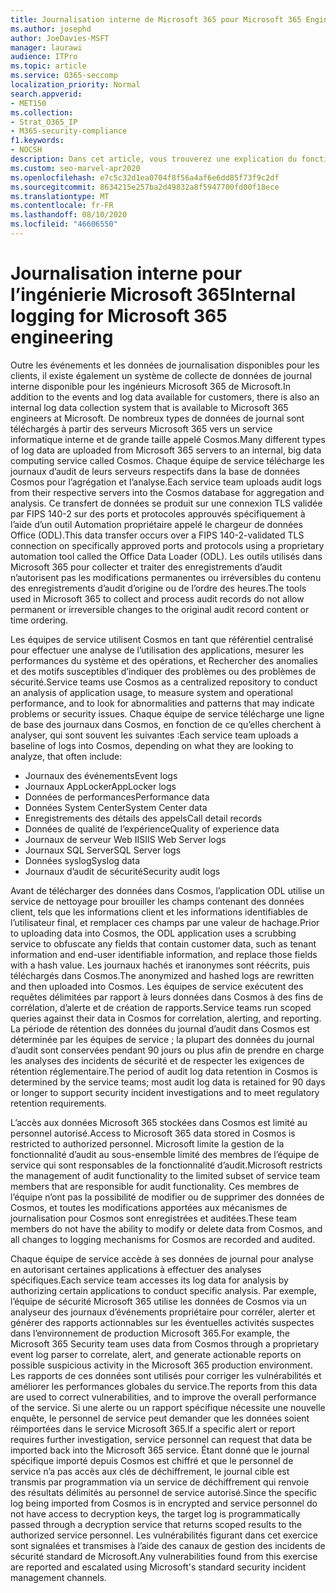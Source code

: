 ```yaml
---
title: Journalisation interne de Microsoft 365 pour Microsoft 365 Engineering
ms.author: josephd
author: JoeDavies-MSFT
manager: laurawi
audience: ITPro
ms.topic: article
ms.service: O365-seccomp
localization_priority: Normal
search.appverid:
- MET150
ms.collection:
- Strat_O365_IP
- M365-security-compliance
f1.keywords:
- NOCSH
description: Dans cet article, vous trouverez une explication du fonctionnement de la journalisation interne pour Microsoft 365 Engineering Teams.
ms.custom: seo-marvel-apr2020
ms.openlocfilehash: e7c5c32d1ea0704f8f56a4af6e6dd85f73f9c2df
ms.sourcegitcommit: 8634215e257ba2d49832a8f5947700fd00f18ece
ms.translationtype: MT
ms.contentlocale: fr-FR
ms.lasthandoff: 08/10/2020
ms.locfileid: "46606550"
---
```

# <a name="internal-logging-for-microsoft-365-engineering"></a><span data-ttu-id="3c670-103">Journalisation interne pour l’ingénierie Microsoft 365</span><span class="sxs-lookup"><span data-stu-id="3c670-103">Internal logging for Microsoft 365 engineering</span></span>

<span data-ttu-id="3c670-104">Outre les événements et les données de journalisation disponibles pour les clients, il existe également un système de collecte de données de journal interne disponible pour les ingénieurs Microsoft 365 de Microsoft.</span><span class="sxs-lookup"><span data-stu-id="3c670-104">In addition to the events and log data available for customers, there is also an internal log data collection system that is available to Microsoft 365 engineers at Microsoft.</span></span> <span data-ttu-id="3c670-105">De nombreux types de données de journal sont téléchargés à partir des serveurs Microsoft 365 vers un service informatique interne et de grande taille appelé Cosmos.</span><span class="sxs-lookup"><span data-stu-id="3c670-105">Many different types of log data are uploaded from Microsoft 365 servers to an internal, big data computing service called Cosmos.</span></span> <span data-ttu-id="3c670-106">Chaque équipe de service télécharge les journaux d’audit de leurs serveurs respectifs dans la base de données Cosmos pour l’agrégation et l’analyse.</span><span class="sxs-lookup"><span data-stu-id="3c670-106">Each service team uploads audit logs from their respective servers into the Cosmos database for aggregation and analysis.</span></span> <span data-ttu-id="3c670-107">Ce transfert de données se produit sur une connexion TLS validée par FIPS 140-2 sur des ports et protocoles approuvés spécifiquement à l’aide d’un outil Automation propriétaire appelé le chargeur de données Office (ODL).</span><span class="sxs-lookup"><span data-stu-id="3c670-107">This data transfer occurs over a FIPS 140-2-validated TLS connection on specifically approved ports and protocols using a proprietary automation tool called the Office Data Loader (ODL).</span></span> <span data-ttu-id="3c670-108">Les outils utilisés dans Microsoft 365 pour collecter et traiter des enregistrements d’audit n’autorisent pas les modifications permanentes ou irréversibles du contenu des enregistrements d’audit d’origine ou de l’ordre des heures.</span><span class="sxs-lookup"><span data-stu-id="3c670-108">The tools used in Microsoft 365 to collect and process audit records do not allow permanent or irreversible changes to the original audit record content or time ordering.</span></span>

<span data-ttu-id="3c670-109">Les équipes de service utilisent Cosmos en tant que référentiel centralisé pour effectuer une analyse de l’utilisation des applications, mesurer les performances du système et des opérations, et Rechercher des anomalies et des motifs susceptibles d’indiquer des problèmes ou des problèmes de sécurité.</span><span class="sxs-lookup"><span data-stu-id="3c670-109">Service teams use Cosmos as a centralized repository to conduct an analysis of application usage, to measure system and operational performance, and to look for abnormalities and patterns that may indicate problems or security issues.</span></span> <span data-ttu-id="3c670-110">Chaque équipe de service télécharge une ligne de base des journaux dans Cosmos, en fonction de ce qu’elles cherchent à analyser, qui sont souvent les suivantes :</span><span class="sxs-lookup"><span data-stu-id="3c670-110">Each service team uploads a baseline of logs into Cosmos, depending on what they are looking to analyze, that often include:</span></span>

- <span data-ttu-id="3c670-111">Journaux des événements</span><span class="sxs-lookup"><span data-stu-id="3c670-111">Event logs</span></span>
- <span data-ttu-id="3c670-112">Journaux AppLocker</span><span class="sxs-lookup"><span data-stu-id="3c670-112">AppLocker logs</span></span>
- <span data-ttu-id="3c670-113">Données de performances</span><span class="sxs-lookup"><span data-stu-id="3c670-113">Performance data</span></span>
- <span data-ttu-id="3c670-114">Données System Center</span><span class="sxs-lookup"><span data-stu-id="3c670-114">System Center data</span></span>
- <span data-ttu-id="3c670-115">Enregistrements des détails des appels</span><span class="sxs-lookup"><span data-stu-id="3c670-115">Call detail records</span></span>
- <span data-ttu-id="3c670-116">Données de qualité de l’expérience</span><span class="sxs-lookup"><span data-stu-id="3c670-116">Quality of experience data</span></span>
- <span data-ttu-id="3c670-117">Journaux de serveur Web IIS</span><span class="sxs-lookup"><span data-stu-id="3c670-117">IIS Web Server logs</span></span>
- <span data-ttu-id="3c670-118">Journaux SQL Server</span><span class="sxs-lookup"><span data-stu-id="3c670-118">SQL Server logs</span></span>
- <span data-ttu-id="3c670-119">Données syslog</span><span class="sxs-lookup"><span data-stu-id="3c670-119">Syslog data</span></span>
- <span data-ttu-id="3c670-120">Journaux d’audit de sécurité</span><span class="sxs-lookup"><span data-stu-id="3c670-120">Security audit logs</span></span>

<span data-ttu-id="3c670-121">Avant de télécharger des données dans Cosmos, l’application ODL utilise un service de nettoyage pour brouiller les champs contenant des données client, tels que les informations client et les informations identifiables de l’utilisateur final, et remplacer ces champs par une valeur de hachage.</span><span class="sxs-lookup"><span data-stu-id="3c670-121">Prior to uploading data into Cosmos, the ODL application uses a scrubbing service to obfuscate any fields that contain customer data, such as tenant information and end-user identifiable information, and replace those fields with a hash value.</span></span> <span data-ttu-id="3c670-122">Les journaux hachés et iranonymes sont réécrits, puis téléchargés dans Cosmos.</span><span class="sxs-lookup"><span data-stu-id="3c670-122">The anonymized and hashed logs are rewritten and then uploaded into Cosmos.</span></span> <span data-ttu-id="3c670-123">Les équipes de service exécutent des requêtes délimitées par rapport à leurs données dans Cosmos à des fins de corrélation, d’alerte et de création de rapports.</span><span class="sxs-lookup"><span data-stu-id="3c670-123">Service teams run scoped queries against their data in Cosmos for correlation, alerting, and reporting.</span></span> <span data-ttu-id="3c670-124">La période de rétention des données du journal d’audit dans Cosmos est déterminée par les équipes de service ; la plupart des données du journal d’audit sont conservées pendant 90 jours ou plus afin de prendre en charge les analyses des incidents de sécurité et de respecter les exigences de rétention réglementaire.</span><span class="sxs-lookup"><span data-stu-id="3c670-124">The period of audit log data retention in Cosmos is determined by the service teams; most audit log data is retained for 90 days or longer to support security incident investigations and to meet regulatory retention requirements.</span></span>

<span data-ttu-id="3c670-125">L’accès aux données Microsoft 365 stockées dans Cosmos est limité au personnel autorisé.</span><span class="sxs-lookup"><span data-stu-id="3c670-125">Access to Microsoft 365 data stored in Cosmos is restricted to authorized personnel.</span></span> <span data-ttu-id="3c670-126">Microsoft limite la gestion de la fonctionnalité d’audit au sous-ensemble limité des membres de l’équipe de service qui sont responsables de la fonctionnalité d’audit.</span><span class="sxs-lookup"><span data-stu-id="3c670-126">Microsoft restricts the management of audit functionality to the limited subset of service team members that are responsible for audit functionality.</span></span> <span data-ttu-id="3c670-127">Ces membres de l’équipe n’ont pas la possibilité de modifier ou de supprimer des données de Cosmos, et toutes les modifications apportées aux mécanismes de journalisation pour Cosmos sont enregistrées et auditées.</span><span class="sxs-lookup"><span data-stu-id="3c670-127">These team members do not have the ability to modify or delete data from Cosmos, and all changes to logging mechanisms for Cosmos are recorded and audited.</span></span>

<span data-ttu-id="3c670-128">Chaque équipe de service accède à ses données de journal pour analyse en autorisant certaines applications à effectuer des analyses spécifiques.</span><span class="sxs-lookup"><span data-stu-id="3c670-128">Each service team accesses its log data for analysis by authorizing certain applications to conduct specific analysis.</span></span> <span data-ttu-id="3c670-129">Par exemple, l’équipe de sécurité Microsoft 365 utilise les données de Cosmos via un analyseur des journaux d’événements propriétaire pour corréler, alerter et générer des rapports actionnables sur les éventuelles activités suspectes dans l’environnement de production Microsoft 365.</span><span class="sxs-lookup"><span data-stu-id="3c670-129">For example, the Microsoft 365 Security team uses data from Cosmos through a proprietary event log parser to correlate, alert, and generate actionable reports on possible suspicious activity in the Microsoft 365 production environment.</span></span> <span data-ttu-id="3c670-130">Les rapports de ces données sont utilisés pour corriger les vulnérabilités et améliorer les performances globales du service.</span><span class="sxs-lookup"><span data-stu-id="3c670-130">The reports from this data are used to correct vulnerabilities, and to improve the overall performance of the service.</span></span> <span data-ttu-id="3c670-131">Si une alerte ou un rapport spécifique nécessite une nouvelle enquête, le personnel de service peut demander que les données soient réimportées dans le service Microsoft 365.</span><span class="sxs-lookup"><span data-stu-id="3c670-131">If a specific alert or report requires further investigation, service personnel can request that data be imported back into the Microsoft 365 service.</span></span> <span data-ttu-id="3c670-132">Étant donné que le journal spécifique importé depuis Cosmos est chiffré et que le personnel de service n’a pas accès aux clés de déchiffrement, le journal cible est transmis par programmation via un service de déchiffrement qui renvoie des résultats délimités au personnel de service autorisé.</span><span class="sxs-lookup"><span data-stu-id="3c670-132">Since the specific log being imported from Cosmos is in encrypted and service personnel do not have access to decryption keys, the target log is programmatically passed through a decryption service that returns scoped results to the authorized service personnel.</span></span> <span data-ttu-id="3c670-133">Les vulnérabilités figurant dans cet exercice sont signalées et transmises à l’aide des canaux de gestion des incidents de sécurité standard de Microsoft.</span><span class="sxs-lookup"><span data-stu-id="3c670-133">Any vulnerabilities found from this exercise are reported and escalated using Microsoft's standard security incident management channels.</span></span>
